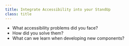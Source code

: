 ```yaml
---
title: Integrate Accessibility into your StandUp
class: title
---
```

* What accessibility problems did you face?
* How did you solve them?
* What can we learn when developing new components?
<!-- more -->